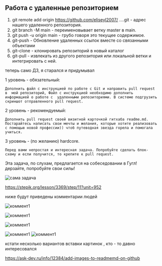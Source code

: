 ## Работа с удаленные репозиторием

1. git remote add origin https://github.com/eliseyl2007/ ....git - адрес нашего удаленного репозитория.
2. git branch -M main - переименовывает ветку master в main.
3. git push -u origin main - грубо говоря это текущее содержимое.
4. git-push - Обновление удаленных ссылок вместе со связанными объектами
5. git-clone - клонировать репозиторий в новый каталог
6. git-pull - извлекать из другого репозитория или локальной ветки и интегрировать с ней.


теперь само ДЗ, я старался и придумывал

1 уровень - обязательный:

    Дополнить файл с инструкцией по работе с Git и направить pull request в  мой репозиторий, Файл с инструкцией необходимо дополнить информацией о работе с  удаленными репозиториями. В системе подгрузить скриншот отправленного pull request.


2 уровень - рекомендуемый:

    Дополнить pull request своей визитной карточкой гитхаба readme.md. Постарайтесь написать свои мечты и желания, которые хотите реализовать с помощью новой профессии)) чтоб путеводная звезда горела и помогала учиться.

3 уровень - (по желанию) hardcore. 

    Перед вами непростая и интересная задача. Попробуйте сделать блок-схему и если получится, то крепите к pull request.


Эта задача, по слухам, предлагается на собеседовании в Гугл! дерзайте, попробуйте свои силы!

![сама задача](task.png)

https://stepik.org/lesson/3369/step/11?unit=952

ниже будут приведены комментарии людей

![коммент1](kom1.png)

![коммент1](kom4.png)

![коммент1](kom3.png)

![коммент1](kom5.png)
![коммент1](kom2.png)


кстати несколько вариантов вставки картинок , кто - то давно интересовался

https://ask-dev.ru/info/12384/add-images-to-readmemd-on-github

